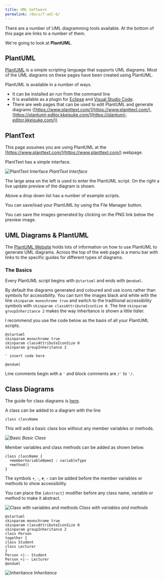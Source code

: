 ```yaml
---
title: UML Software
permalink: /docs/7-uml-6/
---
```


There are a number of UML diagramming tools available. At the bottom of this page are links to a number of them.  

We're going to look at **PlantUML**. 

## PlantUML

[PlantUML](https://plantuml.com/) is a simple scripting language that supports UML diagrams. Most of the UML diagrams on these pages have been created using PlantUML. 

PlantUML is available in a number of ways. 

* It can be installed an run from the command line
* It is available as a plugin for [Eclipse](https://plantuml.com/eclipse) and [Visual Studio Code](https://marketplace.visualstudio.com/items?itemName=jebbs.plantuml). 
* There are web pages that can be used to edit PlantUML and generate diagrams ([https://www.planttext.com/](https://www.planttext.com/), [https://plantuml-editor.kkeisuke.com/](https://plantuml-editor.kkeisuke.com/)) 

## PlantText
This page assumes you are using PlantUML at the [https://www.planttext.com/](https://www.planttext.com/) webpage.

PlantText has a simple interface.  

![PlantText Interface](https://ysjprog02.netlify.app/assets/img/topics/7uml/planttext.png)
*PlantText Interface* 

The large area on the left is used to enter the PlantUML script. On the right a live update preview of the diagram is shown. 

Above a drop down list has a number of example scripts.

You can save/load your PlantUML by using the File Manager button.

You can save the images generated by clicking on the PNG link below the preview image.

## UML Diagrams & PlantUML

The [PlantUML Website](https://plantuml.com/) holds lots of information on how to use PlantUML to generate UML diagrams. Across the top of the web page is a menu bar with links to the specific guides for different types of diagrams.

### The Basics

Every PlantUML script begins with `@startuml` and ends with `@enduml`.

By default the diagrams generated and coloured and use icons rather than symbols for accessibility. You can turn the images black and white with the line `skinparam monochrome true` and switch to the traditional accessibility symbols with `skinparam classAttributeIconSize 0`. The line `skinparam groupInheritance 2` makes the way inheritance is shown a little tidier.

I recommend you use the code below as the basis of all your PlantUML scripts.

```console
@startuml
skinparam monochrome true
skinparam classAttributeIconSize 0
skinparam groupInheritance 2

' insert code here

@enduml
```

Line comments begin with a `'` and block comments are `/'` to `'/`.

## Class Diagrams

The guide for class diagrams is [here](https://plantuml.com/class-diagram). 

<div class="row">
  <div class="col-md-6" markdown="1">

A class can be added to a diagram with the line

```console
class className
```

This will add a basic class box without any member variables or methods.

  </div>
  <div class="col-md-6" markdown="1">  
 
 ![Basic](https://ysjprog02.netlify.app/assets/img/topics/7uml/basicclass.png)
*Basic Class* 

  </div>  
</div>


<div class="row">
  <div class="col-md-6" markdown="1">

Member variables and class methods can be added as shown below.

```console
class className {
  +memberVariableName1 : variableType
  +method()
}
```

The symbols `+`, `-`, `#`, `~` can be added before the member variables or methods to show accessibility.  

You can place the `{abstract}` modifier before any class name, variable or method to make it abstract.

  </div>
  <div class="col-md-6" markdown="1">  
 
 ![Class with variables and methods](https://ysjprog02.netlify.app/assets/img/topics/7uml/fullclass.png)
*Class with variables and methods* 

  </div>  
</div>


<div class="row">
  <div class="col-md-6" markdown="1">

  ```console
@startuml
skinparam monochrome true
skinparam classAttributeIconSize 0
skinparam groupInheritance 2
class Person
together {
  class Student
  class Lecturer
}
Person <|-- Student
Person <|-- Lecturer
@enduml
  ```


  </div>
  <div class="col-md-6" markdown="1">  
 
 ![Inheritance](https://ysjprog02.netlify.app/assets/img/topics/7uml/inheritance.png)
*Inheritance* 

  </div>  
</div>

